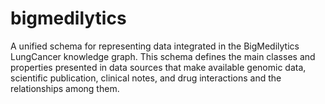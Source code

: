 # bigmedilytics
A unified schema for representing data integrated in the BigMedilytics LungCancer knowledge graph. This schema defines the main classes and properties presented in data sources that make available genomic data, scientific publication, clinical notes, and drug interactions and the relationships among them.
